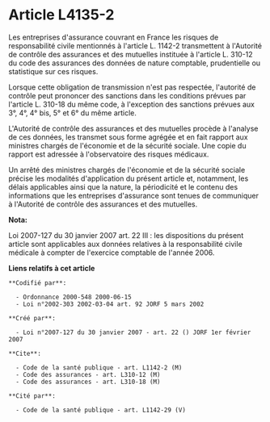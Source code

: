 # Article L4135-2

Les entreprises d'assurance couvrant en France les risques de responsabilité civile mentionnés à l'article L. 1142-2
transmettent à l'Autorité de contrôle des assurances et des mutuelles instituée à l'article L. 310-12 du code des assurances
des données de nature comptable, prudentielle ou statistique sur ces risques.

Lorsque cette obligation de transmission n'est pas respectée, l'autorité de contrôle peut prononcer des sanctions dans les
conditions prévues par l'article L. 310-18 du même code, à l'exception des sanctions prévues aux 3°, 4°, 4° bis, 5° et 6° du
même article.

L'Autorité de contrôle des assurances et des mutuelles procède à l'analyse de ces données, les transmet sous forme agrégée et
en fait rapport aux ministres chargés de l'économie et de la sécurité sociale. Une copie du rapport est adressée à
l'observatoire des risques médicaux.

Un arrêté des ministres chargés de l'économie et de la sécurité sociale précise les modalités d'application du présent
article et, notamment, les délais applicables ainsi que la nature, la périodicité et le contenu des informations que les
entreprises d'assurance sont tenues de communiquer à l'Autorité de contrôle des assurances et des mutuelles.

**Nota:**

Loi 2007-127 du 30 janvier 2007 art. 22 III : les dispositions du présent article sont applicables aux données relatives à la
responsabilité civile médicale à compter de l'exercice comptable de l'année 2006.

**Liens relatifs à cet article**

	**Codifié par**:

	  - Ordonnance 2000-548 2000-06-15
	  - Loi n°2002-303 2002-03-04 art. 92 JORF 5 mars 2002

	**Créé par**:

	  - Loi n°2007-127 du 30 janvier 2007 - art. 22 () JORF 1er février 2007

	**Cite**:

	  - Code de la santé publique - art. L1142-2 (M)
	  - Code des assurances - art. L310-12 (M)
	  - Code des assurances - art. L310-18 (M)

	**Cité par**:

	  - Code de la santé publique - art. L1142-29 (V)
